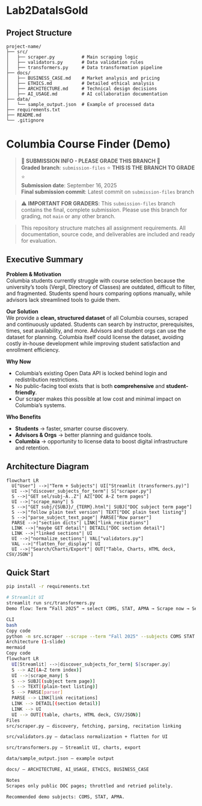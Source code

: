 # Lab2DataIsGold

## Project Structure

```
project-name/
├── src/
│   ├── scraper.py          # Main scraping logic
│   ├── validators.py       # Data validation rules
│   ├── transformers.py     # Data transformation pipeline
├── docs/
│   ├── BUSINESS_CASE.md    # Market analysis and pricing
│   ├── ETHICS.md           # Detailed ethical analysis
│   ├── ARCHITECTURE.md     # Technical design decisions
│   ├── AI_USAGE.md         # AI collaboration documentation
├── data/
│   └── sample_output.json  # Example of processed data
├── requirements.txt
├── README.md
└── .gitignore
```

# Columbia Course Finder (Demo)

> **🎯 SUBMISSION INFO - PLEASE GRADE THIS BRANCH 🎯**  
> **Graded branch**: `submission-files` ⭐ **THIS IS THE BRANCH TO GRADE** ⭐  
> **Submission date**: September 16, 2025  
> **Final submission commit**: Latest commit on `submission-files` branch  

> ⚠️ **IMPORTANT FOR GRADERS**: This `submission-files` branch contains the final, complete submission. Please use this branch for grading, not `main` or any other branch.

> This repository structure matches all assignment requirements. All documentation, source code, and deliverables are included and ready for evaluation.

## **Executive Summary**

**Problem & Motivation**  
Columbia students currently struggle with course selection because the university’s tools (Vergil, Directory of Classes) are outdated, difficult to filter, and fragmented. Students spend hours comparing options manually, while advisors lack streamlined tools to guide them.

**Our Solution**  
We provide a **clean, structured dataset** of all Columbia courses, scraped and continuously updated. Students can search by instructor, prerequisites, times, seat availability, and more. Advisors and student orgs can use the dataset for planning. Columbia itself could license the dataset, avoiding costly in-house development while improving student satisfaction and enrollment efficiency.

**Why Now**

* Columbia’s existing Open Data API is locked behind login and redistribution restrictions.  
* No public-facing tool exists that is both **comprehensive** and **student-friendly**.  
* Our scraper makes this possible at low cost and minimal impact on Columbia’s systems.

**Who Benefits**

* **Students** → faster, smarter course discovery.  
* **Advisors & Orgs** → better planning and guidance tools.  
* **Columbia** → opportunity to license data to boost digital infrastructure and retention.

## Architecture Diagram
```mermaid
flowchart LR
  U["User"] -->|"Term + Subjects"| UI["Streamlit (transformers.py)"]
  UI -->|"discover_subjects_for_term"| S["scraper.py"]
  S -->|"GET sel/subj-A..Z"| AZ["DOC A-Z term pages"]
  UI -->|"scrape_many"| S
  S -->|"GET subj/{SUBJ}/_{TERM}.html"| SUBJ["DOC subject term page"]
  S -->|"follow plain text version"| TEXT["DOC plain text listing"]
  S -->|"parse_subject_text_page"| PARSE["Row parser"]
  PARSE -->|"section dicts"| LINK["link_recitations"]
  LINK -->|"maybe GET detail"| DETAIL["DOC section detail"]
  LINK -->|"linked sections"| UI
  UI -->|"normalize_sections"| VAL["validators.py"]
  VAL -->|"flatten_for_display"| UI
  UI -->|"Search/Charts/Export"| OUT["Table, Charts, HTML deck, CSV/JSON"]

```

## Quick Start

```bash
pip install -r requirements.txt

# Streamlit UI
streamlit run src/transformers.py
Demo flow: Term “Fall 2025” → select COMS, STAT, APMA → Scrape now → Search filters (e.g., Tue/Thu) → Visuals → Export deck.

CLI
bash
Copy code
python -m src.scraper --scrape --term "Fall 2025" --subjects COMS STAT APMA -o data/sample_output.json
Architecture (1-slide)
mermaid
Copy code
flowchart LR
  UI[Streamlit] -->|discover_subjects_for_term| S[scraper.py]
  S --> AZ[(A–Z term index)]
  UI -->|scrape_many| S
  S --> SUBJ[(subject term page)]
  S --> TEXT[(plain-text listing)]
  S --> PARSE[parser]
  PARSE --> LINK[link recitations]
  LINK --> DETAIL[(section detail)]
  LINK --> UI
  UI --> OUT[(table, charts, HTML deck, CSV/JSON)]
Files
src/scraper.py — discovery, fetching, parsing, recitation linking

src/validators.py — dataclass normalization + flatten for UI

src/transformers.py — Streamlit UI, charts, export

data/sample_output.json — example output

docs/ — ARCHITECTURE, AI_USAGE, ETHICS, BUSINESS_CASE

Notes
Scrapes only public DOC pages; throttled and retried politely.

Recommended demo subjects: COMS, STAT, APMA.
